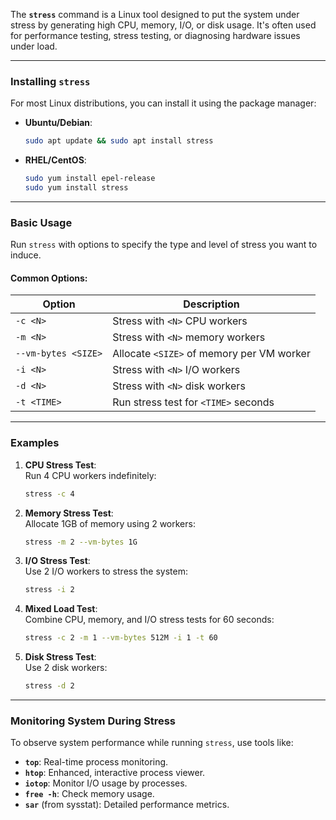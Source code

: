 The **`stress`** command is a Linux tool designed to put the system under stress by generating high CPU, memory, I/O, or disk usage. It's often used for performance testing, stress testing, or diagnosing hardware issues under load.

---

### **Installing `stress`**
For most Linux distributions, you can install it using the package manager:

- **Ubuntu/Debian**:  
  ```bash
  sudo apt update && sudo apt install stress
  ```

- **RHEL/CentOS**:  
  ```bash
  sudo yum install epel-release
  sudo yum install stress
  ```

---

### **Basic Usage**
Run `stress` with options to specify the type and level of stress you want to induce.

#### Common Options:
| Option              | Description                                     |
|---------------------|-------------------------------------------------|
| `-c <N>`            | Stress with `<N>` CPU workers                   |
| `-m <N>`            | Stress with `<N>` memory workers                |
| `--vm-bytes <SIZE>` | Allocate `<SIZE>` of memory per VM worker       |
| `-i <N>`            | Stress with `<N>` I/O workers                   |
| `-d <N>`            | Stress with `<N>` disk workers                  |
| `-t <TIME>`         | Run stress test for `<TIME>` seconds            |

---

### **Examples**
1. **CPU Stress Test**:  
   Run 4 CPU workers indefinitely:  
   ```bash
   stress -c 4
   ```

2. **Memory Stress Test**:  
   Allocate 1GB of memory using 2 workers:  
   ```bash
   stress -m 2 --vm-bytes 1G
   ```

3. **I/O Stress Test**:  
   Use 2 I/O workers to stress the system:  
   ```bash
   stress -i 2
   ```

4. **Mixed Load Test**:  
   Combine CPU, memory, and I/O stress tests for 60 seconds:  
   ```bash
   stress -c 2 -m 1 --vm-bytes 512M -i 1 -t 60
   ```

5. **Disk Stress Test**:  
   Use 2 disk workers:  
   ```bash
   stress -d 2
   ```

---

### **Monitoring System During Stress**
To observe system performance while running `stress`, use tools like:
- **`top`**: Real-time process monitoring.
- **`htop`**: Enhanced, interactive process viewer.
- **`iotop`**: Monitor I/O usage by processes.
- **`free -h`**: Check memory usage.
- **`sar`** (from sysstat): Detailed performance metrics.